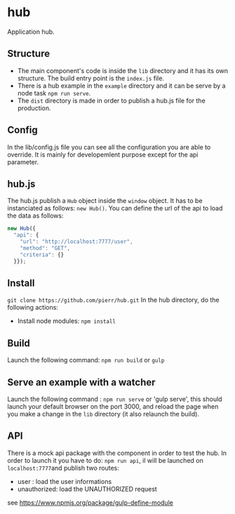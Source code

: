 hub
===

Application hub.

## Structure

- The main component's code is inside the `lib` directory and it has its own structure.
The build entry point is the `index.js` file.
- There is a hub example in the `example` directory and it can be serve by a node task `npm run serve`.
- The `dist` directory is made in order to publish a hub.js file for the production.

## Config

In the lib/config.js file you can see all the configuration you are able to override. It is mainly for developemlent purpose except for the api parameter.

## hub.js

The hub.js publish a `Hub` object inside the `window` object.
It has to be instanciated as follows: `new Hub()`.
You can define the url of the api to load the data as follows: 
```javascript
new Hub({
  "api": {
    "url": "http://localhost:7777/user",
    "method": "GET",
    "criteria": {}
  }});
```

## Install

`git clone https://github.com/pierr/hub.git`
In the hub directory, do the following actions:
- Install node modules: `npm install`

## Build
 
Launch the following command: `npm run build` or `gulp`

## Serve an example with a watcher

Launch the following command : `npm run serve` or 'gulp serve', this should launch your default browser on the port 3000, and reload the page when you make a change in the `lib` directory (it also relaunch the build).


## API

There is a mock api package with the component in order to test the hub.
In order to launch it you have to do: `npm run api`, il will be launched on `localhost:7777`and publish two routes:
- user : load the user informations
- unauthorized: load the UNAUTHORIZED request


see https://www.npmjs.org/package/gulp-define-module